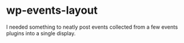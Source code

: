 # wp-events-layout
I needed something to neatly post events collected from a few events plugins into a single display.
